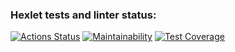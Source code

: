 ### Hexlet tests and linter status:
[![Actions Status](https://github.com/eDimasya/java-project-61/actions/workflows/hexlet-check.yml/badge.svg)](https://github.com/eDimasya/java-project-61/actions)
[![Maintainability](https://api.codeclimate.com/v1/badges/573baaef45b3c436358b/maintainability)](https://codeclimate.com/github/eDimasya/java-project-61/maintainability)
[![Test Coverage](https://api.codeclimate.com/v1/badges/573baaef45b3c436358b/test_coverage)](https://codeclimate.com/github/eDimasya/java-project-61/test_coverage)
